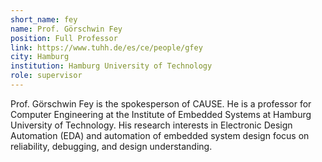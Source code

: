 ```yaml
---
short_name: fey
name: Prof. Görschwin Fey
position: Full Professor
link: https://www.tuhh.de/es/ce/people/gfey
city: Hamburg
institution: Hamburg University of Technology
role: supervisor
---
```

Prof. Görschwin Fey is the spokesperson of CAUSE.
He is a professor for Computer Engineering at the Institute of Embedded Systems at Hamburg University of Technology.
His research interests in Electronic Design Automation (EDA) and automation of embedded system design focus on reliability, debugging, and design understanding.


